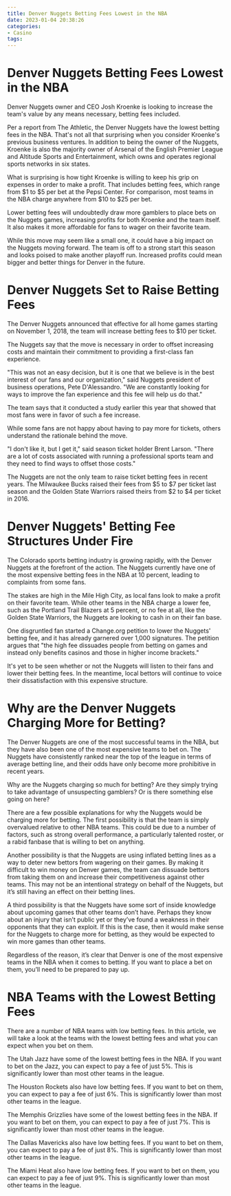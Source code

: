 ```yaml
---
title: Denver Nuggets Betting Fees Lowest in the NBA
date: 2023-01-04 20:38:26
categories:
- Casino
tags:
---
```



#  Denver Nuggets Betting Fees Lowest in the NBA

Denver Nuggets owner and CEO Josh Kroenke is looking to increase the team's value by any means necessary, betting fees included.

Per a report from The Athletic, the Denver Nuggets have the lowest betting fees in the NBA. That's not all that surprising when you consider Kroenke's previous business ventures. In addition to being the owner of the Nuggets, Kroenke is also the majority owner of Arsenal of the English Premier League and Altitude Sports and Entertainment, which owns and operates regional sports networks in six states.

What is surprising is how tight Kroenke is willing to keep his grip on expenses in order to make a profit. That includes betting fees, which range from $1 to $5 per bet at the Pepsi Center. For comparison, most teams in the NBA charge anywhere from $10 to $25 per bet.

Lower betting fees will undoubtedly draw more gamblers to place bets on the Nuggets games, increasing profits for both Kroenke and the team itself. It also makes it more affordable for fans to wager on their favorite team.

While this move may seem like a small one, it could have a big impact on the Nuggets moving forward. The team is off to a strong start this season and looks poised to make another playoff run. Increased profits could mean bigger and better things for Denver in the future.

#  Denver Nuggets Set to Raise Betting Fees

The Denver Nuggets announced that effective for all home games starting on November 1, 2018, the team will increase betting fees to $10 per ticket.

The Nuggets say that the move is necessary in order to offset increasing costs and maintain their commitment to providing a first-class fan experience.

"This was not an easy decision, but it is one that we believe is in the best interest of our fans and our organization," said Nuggets president of business operations, Pete D'Alessandro. "We are constantly looking for ways to improve the fan experience and this fee will help us do that."

The team says that it conducted a study earlier this year that showed that most fans were in favor of such a fee increase.

While some fans are not happy about having to pay more for tickets, others understand the rationale behind the move.

"I don't like it, but I get it," said season ticket holder Brent Larson. "There are a lot of costs associated with running a professional sports team and they need to find ways to offset those costs."

The Nuggets are not the only team to raise ticket betting fees in recent years. The Milwaukee Bucks raised their fees from $5 to $7 per ticket last season and the Golden State Warriors raised theirs from $2 to $4 per ticket in 2016.

#  Denver Nuggets' Betting Fee Structures Under Fire 

The Colorado sports betting industry is growing rapidly, with the Denver Nuggets at the forefront of the action. The Nuggets currently have one of the most expensive betting fees in the NBA at 10 percent, leading to complaints from some fans.

The stakes are high in the Mile High City, as local fans look to make a profit on their favorite team. While other teams in the NBA charge a lower fee, such as the Portland Trail Blazers at 5 percent, or no fee at all, like the Golden State Warriors, the Nuggets are looking to cash in on their fan base.

One disgruntled fan started a Change.org petition to lower the Nuggets' betting fee, and it has already garnered over 1,000 signatures. The petition argues that "the high fee dissuades people from betting on games and instead only benefits casinos and those in higher income brackets."

It's yet to be seen whether or not the Nuggets will listen to their fans and lower their betting fees. In the meantime, local bettors will continue to voice their dissatisfaction with this expensive structure.

#  Why are the Denver Nuggets Charging More for Betting? 

The Denver Nuggets are one of the most successful teams in the NBA, but they have also been one of the most expensive teams to bet on. The Nuggets have consistently ranked near the top of the league in terms of average betting line, and their odds have only become more prohibitive in recent years. 

Why are the Nuggets charging so much for betting? Are they simply trying to take advantage of unsuspecting gamblers? Or is there something else going on here? 

There are a few possible explanations for why the Nuggets would be charging more for betting. The first possibility is that the team is simply overvalued relative to other NBA teams. This could be due to a number of factors, such as strong overall performance, a particularly talented roster, or a rabid fanbase that is willing to bet on anything. 

Another possibility is that the Nuggets are using inflated betting lines as a way to deter new bettors from wagering on their games. By making it difficult to win money on Denver games, the team can dissuade bettors from taking them on and increase their competitiveness against other teams. This may not be an intentional strategy on behalf of the Nuggets, but it’s still having an effect on their betting lines. 

A third possibility is that the Nuggets have some sort of inside knowledge about upcoming games that other teams don’t have. Perhaps they know about an injury that isn’t public yet or they’ve found a weakness in their opponents that they can exploit. If this is the case, then it would make sense for the Nuggets to charge more for betting, as they would be expected to win more games than other teams. 

Regardless of the reason, it’s clear that Denver is one of the most expensive teams in the NBA when it comes to betting. If you want to place a bet on them, you’ll need to be prepared to pay up.

#  NBA Teams with the Lowest Betting Fees

There are a number of NBA teams with low betting fees. In this article, we will take a look at the teams with the lowest betting fees and what you can expect when you bet on them.

The Utah Jazz have some of the lowest betting fees in the NBA. If you want to bet on the Jazz, you can expect to pay a fee of just 5%. This is significantly lower than most other teams in the league.

The Houston Rockets also have low betting fees. If you want to bet on them, you can expect to pay a fee of just 6%. This is significantly lower than most other teams in the league.

The Memphis Grizzlies have some of the lowest betting fees in the NBA. If you want to bet on them, you can expect to pay a fee of just 7%. This is significantly lower than most other teams in the league.

The Dallas Mavericks also have low betting fees. If you want to bet on them, you can expect to pay a fee of just 8%. This is significantly lower than most other teams in the league.

The Miami Heat also have low betting fees. If you want to bet on them, you can expect to pay a fee of just 9%. This is significantly lower than most other teams in the league.